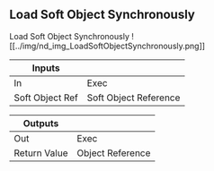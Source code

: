 ## Load Soft Object Synchronously
Load Soft Object Synchronously
![[../img/nd_img_LoadSoftObjectSynchronously.png]]

|Inputs||
|--|--|
| In | Exec |
| Soft Object Ref | Soft Object Reference |

|Outputs||
|--|--|
| Out | Exec |
| Return Value | Object Reference |
